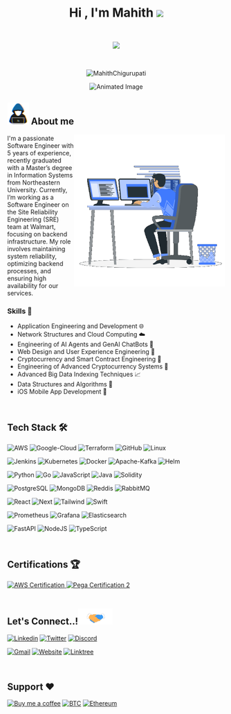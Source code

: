 <h1 align="center"><b>Hi , I'm Mahith </b><img src="https://media.giphy.com/media/hvRJCLFzcasrR4ia7z/giphy.gif" width="35"></h1>

<br>

<p align="center">
  <a href="https://github.com/DenverCoder1/readme-typing-svg"><img src="https://readme-typing-svg.herokuapp.com?font=Time+New+Roman&color=cyan&size=25&center=true&vCenter=true&width=600&height=100&pause=1000&lines=Husky+🐾+from+Northeastern+University;Masters+in+Information+Systems+🎓;Software+Engineer+at+Walmart+🔆"></a>
</p>

<br>

<p align="center"> 
	<img src="https://komarev.com/ghpvc/?username=MahithChigurupati&label=Profile%20views&color=0047AB&style=plastic?" alt="MahithChigurupati" height="25px" width="160px"/> 
</p>

<div align="center">
    <img src="https://user-images.githubusercontent.com/73097560/115834477-dbab4500-a447-11eb-908a-139a6edaec5c.gif" alt="Animated Image">
</div>

## <img src="./assets/about_me.gif" width="50px"> About me

<div align="center">
    <img align="right" src="./assets/Right_Side.gif" width="350px">
</div>
I'm a passionate Software Engineer with 5 years of experience, recently graduated with a Master’s degree in Information Systems from Northeastern University. Currently, I’m working as a Software Engineer on the Site Reliability Engineering (SRE) team at Walmart, focusing on backend infrastructure. My role involves maintaining system reliability, optimizing backend processes, and ensuring high availability for our services.

### Skills 🚀</b>

- Application Engineering and Development 🌐
- Network Structures and Cloud Computing ☁️
- Engineering of AI Agents and GenAI ChatBots 🤖
- Web Design and User Experience Engineering 🎨
- Cryptocurrency and Smart Contract Engineering 💱
- Engineering of Advanced Cryptocurrency Systems 🚀
- Advanced Big Data Indexing Techniques 📈
- Data Structures and Algorithms 🧠
- iOS Mobile App Development 📱

<br>

## Tech Stack 🛠️

![AWS](https://img.shields.io/badge/Amazon_AWS-232F3E?style=for-the-badge&logo=amazon-aws&logoColor=white)
![Google-Cloud](https://img.shields.io/badge/Google%20Cloud-4285F4.svg?style=for-the-badge&logo=Google-Cloud&logoColor=white)
![Terraform](https://img.shields.io/badge/terraform-%235835CC.svg?style=for-the-badge&logo=terraform&logoColor=white)
![GitHub](https://img.shields.io/badge/GitHub-100000?style=for-the-badge&logo=github&logoColor=white)
![Linux](https://img.shields.io/badge/Linux-FCC624.svg?style=for-the-badge&logo=Linux&logoColor=black)

![Jenkins](https://img.shields.io/badge/Jenkins-D24939.svg?style=for-the-badge&logo=Jenkins&logoColor=white)
![Kubernetes](https://img.shields.io/badge/Kubernetes-326CE5.svg?style=for-the-badge&logo=Kubernetes&logoColor=white)
![Docker](https://img.shields.io/badge/Docker-2496ED.svg?style=for-the-badge&logo=Docker&logoColor=white)
![Apache-Kafka](https://img.shields.io/badge/Apache%20Kafka-231F20.svg?style=for-the-badge&logo=Apache-Kafka&logoColor=white)
![Helm](https://img.shields.io/badge/Helm-0F1689.svg?style=for-the-badge&logo=Helm&logoColor=white)

![Python](https://img.shields.io/badge/Python%20-%2314354C.svg?style=for-the-badge&logo=python&logoColor=white)
![Go](https://img.shields.io/badge/Go-00ADD8?style=for-the-badge&logo=go&logoColor=white)
![JavaScript](https://img.shields.io/badge/JavaScript-F7DF1E?style=for-the-badge&logo=JavaScript&logoColor=white)
![Java](https://img.shields.io/badge/Java-ED8B00?style=for-the-badge&logo=openjdk&logoColor=white)
![Solidity](https://img.shields.io/badge/Solidity-e6e6e6?style=for-the-badge&logo=solidity&logoColor=black)

![PostgreSQL](https://img.shields.io/badge/PostgreSQL-316192?style=for-the-badge&logo=postgresql&logoColor=white)
![MongoDB](https://img.shields.io/badge/MongoDB-4EA94B?style=for-the-badge&logo=mongodb&logoColor=white)
![Reddis](https://img.shields.io/badge/Redis-DC382D.svg?style=for-the-badge&logo=Redis&logoColor=white)
![RabbitMQ](https://img.shields.io/badge/RabbitMQ-FF6600.svg?style=for-the-badge&logo=RabbitMQ&logoColor=white)

![React](https://img.shields.io/badge/React-20232A?style=for-the-badge&logo=react&logoColor=61DAFB)
![Next](https://img.shields.io/badge/Next.js-000?logo=nextdotjs&logoColor=fff&style=for-the-badge)
![Tailwind](https://img.shields.io/badge/Tailwind_CSS-38B2AC?style=for-the-badge&logo=tailwind-css&logoColor=white)
![Swift](https://img.shields.io/badge/Swift-FA7343?style=for-the-badge&logo=swift&logoColor=white)

![Prometheus](https://img.shields.io/badge/Prometheus-E6522C?style=for-the-badge&logo=Prometheus&logoColor=white)
![Grafana](https://img.shields.io/badge/grafana-%23F46800.svg?style=for-the-badge&logo=grafana&logoColor=white)
![Elasticsearch](https://img.shields.io/badge/elasticsearch-%230377CC.svg?style=for-the-badge&logo=elasticsearch&logoColor=white)

![FastAPI](https://img.shields.io/badge/FastAPI-009688.svg?style=for-the-badge&logo=FastAPI&logoColor=white)
![NodeJS](https://img.shields.io/badge/Node.js-339933.svg?style=for-the-badge&logo=nodedotjs&logoColor=white)
![TypeScript](https://img.shields.io/badge/TypeScript-007ACC?style=for-the-badge&logo=typescript&logoColor=white)

<br>

## Certifications 🏆

<a href="https://cp.certmetrics.com/amazon/en/public/verify/credential/6e4240e09b414a7ea2b76a3e850fd7ab" target="_blank">
    <img src="https://images.credly.com/size/680x680/images/0e284c3f-5164-4b21-8660-0d84737941bc/image.png" alt="AWS Certification" width="150" height="150">
</a>

<a href="https://academy.pega.com/verify-certification?email=mahithchigurupati%40gmail.com" target="_blank">
    <img src="https://academy.pega.com/sites/default/files/styles/480/public/media/images/2024-08/CSSA_0.png?itok=M3OOg2xf" alt="Pega Certification 2" width="150" height="150">
</a>

<br>

<!--- 

<img src="https://media.giphy.com/media/iY8CRBdQXODJSCERIr/giphy.gif" width="35"><b> Github Stats </b>

<br>

<div>
  <a href="https://github.com/MahithChigurupati/">
    <img src="https://github-readme-stats.vercel.app/api/top-langs?username=MahithChigurupati&show_icons=true&locale=en&layout=compact&line_height=20&title_color=7A7ADB&icon_color=2234AE&text_color=D3D3D3&bg_color=0,000000,130F40" width="375" height="200" alt="MahithChigurupati"/>
  </a>

  <a href="https://github.com/MahithChigurupati/">
    <img src="https://github-readme-stats.vercel.app/api?username=MahithChigurupati&include_all_commits=true&count_private=true&show_icons=true&line_height=20&title_color=7A7ADB&icon_color=2234AE&text_color=D3D3D3&bg_color=0,000000,130F40" width="450" height="200"/>
  </a>
</div> 
      
<br>
-->
<br>

## <b> Let's Connect..!</b><img src="./assets/handshake.gif" width="80">

[![Linkedin](https://img.shields.io/badge/LinkedIn-0077B5?style=for-the-badge&logo=linkedin&logoColor=white)](https://www.linkedin.com/in/mahith-chigurupati)
[![Twitter](https://img.shields.io/badge/Twitter-1DA1F2?style=for-the-badge&logo=twitter&logoColor=white)](https://twitter.com/0xmahith)
[![Discord](https://img.shields.io/badge/Discord-7289DA?style=for-the-badge&logo=discord&logoColor=white)](https://discord.com/users/mahithchigurupati)

[![Gmail](https://img.shields.io/badge/Gmail-D14836?style=for-the-badge&logo=gmail&logoColor=white)](mailto:saimahith.chigurupati@gmail.com)
[![Website](https://img.shields.io/badge/website-000000?style=for-the-badge&logo=About.me&logoColor=white)](https://mahithchigurupati.me)
[![Linktree](https://img.shields.io/badge/linktree-39E09B?style=for-the-badge&logo=linktree&logoColor=white)](https://linktr.ee/mahithchigurupati/)

<br>

## <b>Support ❤️️ </b>

[![Buy me a coffee](https://img.shields.io/badge/Buy_Me_A_Coffee-FFDD00?style=for-the-badge&logo=buy-me-a-coffee&logoColor=black)](https://bmc.link/mahithch)
[![BTC](https://img.shields.io/badge/Bitcoin-F7931A?logo=bitcoin&logoColor=fff&style=for-the-badge)](https://blockchair.com/bitcoin/address/bc1qw7fuw9hxppftnh6v027n67xvvth6ah37mhzraw)
[![Ethereum](https://img.shields.io/badge/Ethereum-3C3C3D?logo=ethereum&logoColor=fff&style=for-the-badge)](https://app.ens.domains/mahithchigurupati.eth)

<br>
